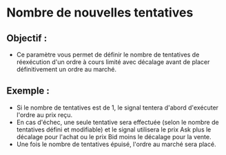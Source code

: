 # **Nombre de nouvelles tentatives**

## Objectif :

- Ce paramètre vous permet de définir le nombre de tentatives de réexécution d'un ordre à cours limité avec décalage avant de placer définitivement un ordre au marché.

## Exemple :

- Si le nombre de tentatives est de 1, le signal tentera d'abord d'exécuter l'ordre au prix reçu.
- En cas d'échec, une seule tentative sera effectuée (selon le nombre de tentatives défini et modifiable) et le signal utilisera le prix Ask plus le décalage pour l'achat ou le prix Bid moins le décalage pour la vente.
- Une fois le nombre de tentatives épuisé, l'ordre au marché sera placé.
